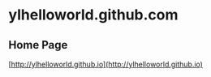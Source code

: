 ylhelloworld.github.com
=======================



Home Page
----------------
 [http://ylhelloworld.github.io](http://ylhelloworld.github.io) 
